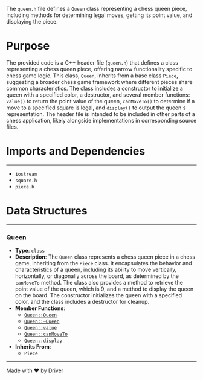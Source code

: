 <!--------------------------------------------------------------------------------->
<!-- IMPORTANT: This file is auto-generated by Driver (https://driver.ai). -------->
<!-- Manual edits may be overwritten on future commits. --------------------------->
<!--------------------------------------------------------------------------------->

The `queen.h` file defines a `Queen` class representing a chess queen piece, including methods for determining legal moves, getting its point value, and displaying the piece.

# Purpose
The provided code is a C++ header file (`queen.h`) that defines a class representing a chess queen piece, offering narrow functionality specific to chess game logic. This class, `Queen`, inherits from a base class `Piece`, suggesting a broader chess game framework where different pieces share common characteristics. The class includes a constructor to initialize a queen with a specified color, a destructor, and several member functions: `value()` to return the point value of the queen, `canMoveTo()` to determine if a move to a specified square is legal, and `display()` to output the queen's representation. The header file is intended to be included in other parts of a chess application, likely alongside implementations in corresponding source files.
# Imports and Dependencies

---
- `iostream`
- `square.h`
- `piece.h`


# Data Structures

---
### Queen<!-- {{#data_structure:Queen}} -->
- **Type**: `class`
- **Description**: The `Queen` class represents a chess queen piece in a chess game, inheriting from the `Piece` class. It encapsulates the behavior and characteristics of a queen, including its ability to move vertically, horizontally, or diagonally across the board, as determined by the `canMoveTo` method. The class also provides a method to retrieve the point value of the queen, which is 9, and a method to display the queen on the board. The constructor initializes the queen with a specified color, and the class includes a destructor for cleanup.
- **Member Functions**:
    - [`Queen::Queen`](queen.cpp.md#QueenQueen)
    - [`Queen::~Queen`](queen.cpp.md#QueenQueen)
    - [`Queen::value`](queen.cpp.md#Queenvalue)
    - [`Queen::canMoveTo`](queen.cpp.md#QueencanMoveTo)
    - [`Queen::display`](queen.cpp.md#Queendisplay)
- **Inherits From**:
    - `Piece`



---
Made with ❤️ by [Driver](https://www.driver.ai/)